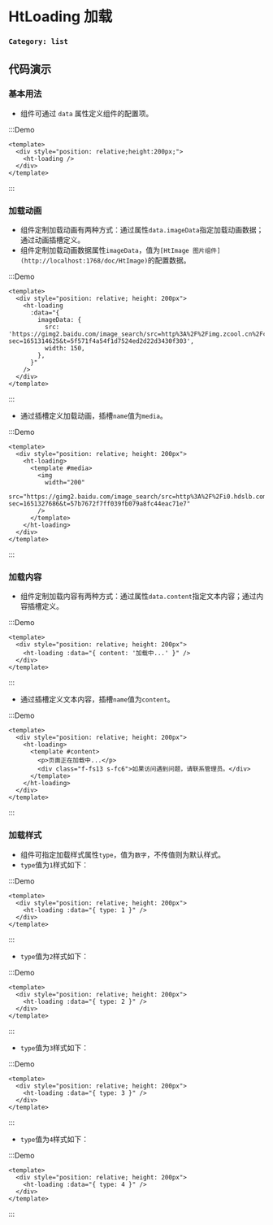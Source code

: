 # HtLoading 加载

### `Category: list`

## 代码演示

### 基本用法

- 组件可通过 `data` 属性定义组件的配置项。

:::Demo
```vue demo
<template>
  <div style="position: relative;height:200px;">
    <ht-loading />
  </div>
</template>
```
:::

### 加载动画

- 组件定制加载动画有两种方式：通过属性`data.imageData`指定加载动画数据；通过动画插槽定义。
- 组件定制加载动画数据属性`imageData`，值为`[HtImage 图片组件](http://localhost:1768/doc/HtImage)`的配置数据。


:::Demo
```vue demo
<template>
  <div style="position: relative; height: 200px">
    <ht-loading
      :data="{
        imageData: {
          src: 'https://gimg2.baidu.com/image_search/src=http%3A%2F%2Fimg.zcool.cn%2Fcommunity%2F01ccee5cf75dc1a801205e4b392210.gif&refer=http%3A%2F%2Fimg.zcool.cn&app=2002&size=f9999,10000&q=a80&n=0&g=0n&fmt=auto?sec=1651314625&t=5f571f4a54f1d7524ed2d22d3430f303',
          width: 150,
        },
      }"
    />
  </div>
</template>
```
:::


- 通过插槽定义加载动画，插槽`name`值为`media`。


:::Demo
```vue demo
<template>
  <div style="position: relative; height: 200px">
    <ht-loading>
      <template #media>
        <img
          width="200"
          src="https://gimg2.baidu.com/image_search/src=http%3A%2F%2Fi0.hdslb.com%2Fbfs%2Farticle%2F31f06d5f0bd73877d4bc42a33249d18bf4138268.gif&refer=http%3A%2F%2Fi0.hdslb.com&app=2002&size=f9999,10000&q=a80&n=0&g=0n&fmt=auto?sec=1651327686&t=57b7672f7ff039fb079a8fc44eac71e7"
        />
      </template>
    </ht-loading>
  </div>
</template>
```
:::


### 加载内容


- 组件定制加载内容有两种方式：通过属性`data.content`指定文本内容；通过内容插槽定义。


:::Demo
```vue demo
<template>
  <div style="position: relative; height: 200px">
    <ht-loading :data="{ content: '加载中...' }" />
  </div>
</template>
```
:::


- 通过插槽定义文本内容，插槽`name`值为`content`。


:::Demo
```vue demo
<template>
  <div style="position: relative; height: 200px">
    <ht-loading>
      <template #content>
        <p>页面正在加载中...</p>
        <div class="f-fs13 s-fc6">如果访问遇到问题，请联系管理员。</div>
      </template>
    </ht-loading>
  </div>
</template>
```
:::


### 加载样式

- 组件可指定加载样式属性`type`，值为`数字`，不传值则为默认样式。
- `type`值为`1`样式如下：



:::Demo
```vue demo
<template>
  <div style="position: relative; height: 200px">
    <ht-loading :data="{ type: 1 }" />
  </div>
</template>
```
:::


- `type`值为`2`样式如下：


:::Demo
```vue demo
<template>
  <div style="position: relative; height: 200px">
    <ht-loading :data="{ type: 2 }" />
  </div>
</template>
```
:::


- `type`值为`3`样式如下：


:::Demo
```vue demo
<template>
  <div style="position: relative; height: 200px">
    <ht-loading :data="{ type: 3 }" />
  </div>
</template>
```
:::


- `type`值为`4`样式如下：


:::Demo
```vue demo
<template>
  <div style="position: relative; height: 200px">
    <ht-loading :data="{ type: 4 }" />
  </div>
</template>
```
:::